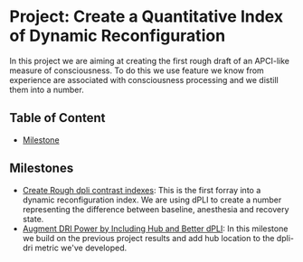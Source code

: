 # Project: Create a Quantitative Index of Dynamic Reconfiguration
In this project we are aiming at creating the first rough draft of an APCI-like measure of consciousness. To do this we use feature we know from experience are associated with consciousness processing and we distill them into a number.

## Table of Content
- [Milestone](#milestones)

## Milestones
- [Create Rough dpli contrast indexes](./create_rough_dpli_contrast_indexes/README.md): This is the first forray into a dynamic reconfiguration index. We are using dPLI to create a number representing the difference between baseline, anesthesia and recovery state.
- [Augment DRI Power by Including Hub and Better dPLI](./augment_dri_power_by_including_hub_and_better_dpli/README.md): In this milestone we build on the previous project results and add hub location to the dpli-dri metric we've developed.

